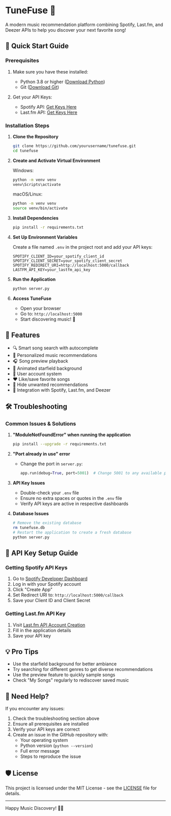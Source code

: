 # TuneFuse 🎵

A modern music recommendation platform combining Spotify, Last.fm, and Deezer APIs to help you discover your next favorite song!

## 🚀 Quick Start Guide

### Prerequisites

1. Make sure you have these installed:
   - Python 3.8 or higher ([Download Python](https://www.python.org/downloads/))
   - Git ([Download Git](https://git-scm.com/downloads))

2. Get your API Keys:
   - Spotify API: [Get Keys Here](https://developer.spotify.com/dashboard/)
   - Last.fm API: [Get Keys Here](https://www.last.fm/api/account/create)

### Installation Steps

1. **Clone the Repository**
   ```bash
   git clone https://github.com/yourusername/tunefuse.git
   cd tunefuse
   ```

2. **Create and Activate Virtual Environment**
   
   Windows:
   ```bash
   python -m venv venv
   venv\Scripts\activate
   ```
   
   macOS/Linux:
   ```bash
   python -m venv venv
   source venv/bin/activate
   ```

3. **Install Dependencies**
   ```bash
   pip install -r requirements.txt
   ```

4. **Set Up Environment Variables**
   
   Create a file named `.env` in the project root and add your API keys:
   ```env
   SPOTIFY_CLIENT_ID=your_spotify_client_id
   SPOTIFY_CLIENT_SECRET=your_spotify_client_secret
   SPOTIFY_REDIRECT_URI=http://localhost:5000/callback
   LASTFM_API_KEY=your_lastfm_api_key
   ```

5. **Run the Application**
   ```bash
   python server.py
   ```

6. **Access TuneFuse**
   - Open your browser
   - Go to: `http://localhost:5000`
   - Start discovering music! 🎉

## 🎯 Features

- 🔍 Smart song search with autocomplete
- 🎵 Personalized music recommendations
- 🎧 Song preview playback
- 💫 Animated starfield background
- 👤 User account system
- ❤️ Like/save favorite songs
- 🚫 Hide unwanted recommendations
- 🔄 Integration with Spotify, Last.fm, and Deezer

## 🛠️ Troubleshooting

### Common Issues & Solutions

1. **"ModuleNotFoundError" when running the application**
   ```bash
   pip install --upgrade -r requirements.txt
   ```

2. **"Port already in use" error**
   - Change the port in `server.py`:
     ```python
     app.run(debug=True, port=5001)  # Change 5001 to any available port
     ```

3. **API Key Issues**
   - Double-check your `.env` file
   - Ensure no extra spaces or quotes in the `.env` file
   - Verify API keys are active in respective dashboards

4. **Database Issues**
   ```bash
   # Remove the existing database
   rm tunefuse.db
   # Restart the application to create a fresh database
   python server.py
   ```

## 📝 API Key Setup Guide

### Getting Spotify API Keys
1. Go to [Spotify Developer Dashboard](https://developer.spotify.com/dashboard/)
2. Log in with your Spotify account
3. Click "Create App"
4. Set Redirect URI to: `http://localhost:5000/callback`
5. Save your Client ID and Client Secret

### Getting Last.fm API Key
1. Visit [Last.fm API Account Creation](https://www.last.fm/api/account/create)
2. Fill in the application details
3. Save your API key

## 💡 Pro Tips

- Use the starfield background for better ambiance
- Try searching for different genres to get diverse recommendations
- Use the preview feature to quickly sample songs
- Check "My Songs" regularly to rediscover saved music

## 🤝 Need Help?

If you encounter any issues:
1. Check the troubleshooting section above
2. Ensure all prerequisites are installed
3. Verify your API keys are correct
4. Create an issue in the GitHub repository with:
   - Your operating system
   - Python version (`python --version`)
   - Full error message
   - Steps to reproduce the issue

## 🛡️ License

This project is licensed under the MIT License - see the [LICENSE](LICENSE) file for details.

---
Happy Music Discovery! 🎵✨
